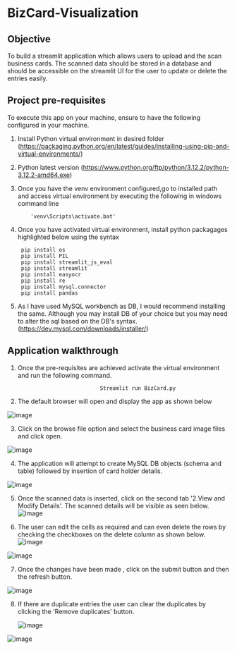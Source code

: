 # BizCard-Visualization

## Objective
To build a streamlit application which allows users to upload and the scan business cards. The scanned data should be stored in a database and should be accessible on the streamlit UI for the user to update or delete the entries easily.

## Project pre-requisites
To execute this app on your machine, ensure to have the following configured in your machine.
1. Install Python virtual environment in desired folder  (https://packaging.python.org/en/latest/guides/installing-using-pip-and-virtual-environments/)
2. Python latest version (https://www.python.org/ftp/python/3.12.2/python-3.12.2-amd64.exe)
3. Once you have the venv environment configured,go to installed path and access virtual environment by executing the following in windows command line

           'venv\Scripts\activate.bat'
4. Once you have activated virtual environment, install python packagages highlighted below using the syntax 

   
        pip install os
        pip install PIL 
        pip install streamlit_js_eval
        pip install streamlit
        pip install easyocr
        pip install re
        pip install mysql.connector
        pip install pandas
5. As I have used MySQL workbench as DB, I would recommend installing the same. Although you may install DB of your choice but you may need to alter the sql based on the DB's syntax. (https://dev.mysql.com/downloads/installer/)

## Application walkthrough
1. Once the pre-requisites are achieved activate the virtual environment and run the following command.

                                 Streamlit run BizCard.py
2. The default browser will open and display the app as shown below

![image](https://github.com/karthik-guruparan/BizCard-Visualization/assets/77478705/2c71b28e-06b3-4bb2-9b95-b5549b2f159c)

3. Click on the browse file option and select the business card image files and click open.

![image](https://github.com/karthik-guruparan/BizCard-Visualization/assets/77478705/1239316f-258b-457c-8d92-274240e03521)

4. The application will attempt to create MySQL DB objects (schema and table) followed by insertion of card holder details.

![image](https://github.com/karthik-guruparan/BizCard-Visualization/assets/77478705/be4afe42-0182-46dd-97e2-f52e90d4b7e7)

5. Once the scanned data is inserted, click on the second tab '2.View and Modify Details'. The scanned details will be visible as seen below.
![image](https://github.com/karthik-guruparan/BizCard-Visualization/assets/77478705/f03b245e-f9a2-4cf0-aa2f-d68de7184f26)

6. The user can edit the cells as required and can even delete the rows by checking the checkboxes on the delete column as shown below.
![image](https://github.com/karthik-guruparan/BizCard-Visualization/assets/77478705/97d5ea81-f503-4207-b76c-0d2086a45603)

![image](https://github.com/karthik-guruparan/BizCard-Visualization/assets/77478705/5adbe67b-b828-4ef8-905b-68ebebbbeaee)

7. Once the changes have been made , click on the submit button and then the refresh button.

![image](https://github.com/karthik-guruparan/BizCard-Visualization/assets/77478705/f40d82d2-0f34-40d1-b0f9-093124e057e4)

8. If there are duplicate entries the user can clear the duplicates by clicking the 'Remove duplicates' button.

   ![image](https://github.com/karthik-guruparan/BizCard-Visualization/assets/77478705/bbaadc41-680c-4601-acfb-7a360113e528)

![image](https://github.com/karthik-guruparan/BizCard-Visualization/assets/77478705/cbace5a9-f390-4afb-a417-1be67fbdc3a6)



   
